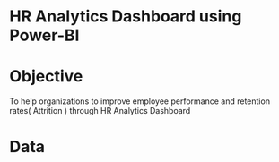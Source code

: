 # HR Analytics Dashboard using Power-BI

# Objective
To help organizations to improve employee performance and retention rates( Attrition ) through HR Analytics Dashboard 


# Data
